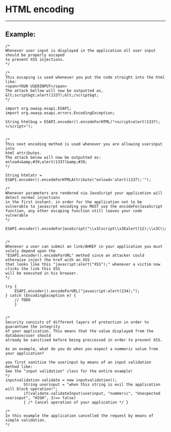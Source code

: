 # HTML encoding
-------

## Example:

		
	/*
	Whenever user input is displayed in the application all user input should be properly escaped 
	to prevent XSS injections.
	*/

	/*
	This escaping is used whenever you put the code straight into the html like:
	<span>YOUR USERINPUT</span>
	The attack bellow will now be outputted as,
	&lt;script&gt;alert(1337);&lt;/script&gt;
	*/

	import org.owasp.esapi.ESAPI;
	import org.owasp.esapi.errors.EncodingException;

	String htmlbug = ESAPI.encoder().encodeForHTML("<script>alert(1337);</script>");


	/*
	This next encoding method is used whenever you are allowing userinput into 
	html attributes.
	The attack below will now be outputted as:
	onload=&amp;#39;alert(1337)&amp;#39;
	*/
			
	String htmlatr = ESAPI.encoder().encodeForHTMLAttribute("onload='alert(1337);'");
			
	/*
	Whenever parameters are rendered via JavaScript your application will detect normal injections
	in the first instant. in order for the application not to be vulnerable to javascrpt encoding you MUST use the encodeForJavaScript function, any other escaping function still leaves your code vulnerable
	*/	      

	ESAPI.encoder().encodeForJavaScript("\\x3Cscript\\x3Ealert(12);\\x3C\\x2Fscript\\x3E");
			

	/*
	Whenever a user can submit an link/AHREF in your application you must solely depend upon the
	"ESAPI.encoder().encodeForURL" method since an attacker could otherwise inject the href with an XSS
	that looks like this "javacript:alert("XSS");" whenever a victim now clicks the link this XSS
	will be executed in his browser.
	*/ 

	try {
		ESAPI.encoder().encodeForURL("javascript:alert(234);");
	} catch (EncodingException e) {
		// TODO 
		}


	/*
	Security consists of different layers of protection in order to guarantuee the integrity
	of your application. This means that the value displayed from the database/user should
	already be sanitised before being proccessed in order to prevent XSS.

	As an example, what do you do when you expect a nummeric value from your application?

	you first sanitize the userinput by means of an input validation method like:
	See the "input validation" class for the entire example!
	*/
	inputvalidation validate = new inputvalidation();
			String userinput = "when this string is evil the application will block operation!";
			if(validate.validateInput(userinput, "nummeric", "Unecpected userinput", "HIGH", 3)== false)
			{ /* Cancel operation of your application */ }
			
	/*
	In this example the application cancelled the request by means of simple validation.
	*/

